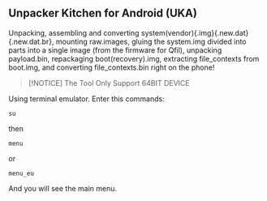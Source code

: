 ## Unpacker Kitchen for Android (UKA)

 Unpacking, assembling and converting system(vendor){.img}{.new.dat}{.new.dat.br},
 mounting raw.images, gluing the system.img divided into parts into a single image (from the firmware for Qfil),
 unpacking payload.bin, repackaging boot(recovery).img,
 extracting file_contexts from boot.img,
 and converting file_contexts.bin right on the phone!
> [!NOTICE]
 > The Tool Only Support 64BIT DEVICE


Using terminal emulator.
Enter this commands:

	su

then

	menu
or
```
menu_eu
```
 And you will see the main menu.

